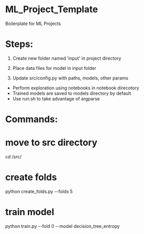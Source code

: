 # ML_Project_Template
Boilerplate for ML Projects

# Steps:

1. Create new folder named 'input' in project directory

2. Place data files for model in input folder

3. Update src/config.py with paths, models, other params

- Perform exploration using notebooks in notebook         direcotory
- Trained models are saved to models directory by default
- Use run.sh to take advantage of argparse 

# Commands:

# move to src directory
cd /src/

# create folds
python create_folds.py --folds 5

# train model
python train.py --fold 0 --model decision_tree_entropy